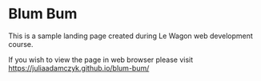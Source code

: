 # Blum Bum

This is a sample landing page created during Le Wagon web development course.

If you wish to view the page in web browser please visit https://juliaadamczyk.github.io/blum-bum/
